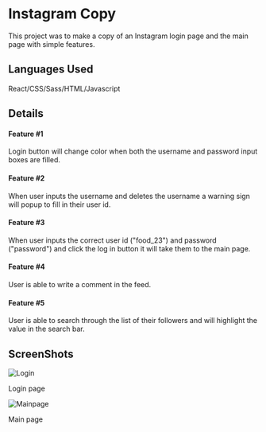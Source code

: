 # Instagram Copy

This project was to make a copy of an Instagram login page and the main page with simple features.

## Languages Used

React/CSS/Sass/HTML/Javascript

## Details

#### Feature #1

Login button will change color when both the username and password input boxes are filled.

#### Feature #2

When user inputs the username and deletes the username a warning sign will popup to fill in their user id.

#### Feature #3

When user inputs the correct user id ("food_23") and password ("password") and click the log in button it will take them to the main page.

#### Feature #4

User is able to write a comment in the feed.

#### Feature #5

User is able to search through the list of their followers and will highlight the value in the search bar.

## ScreenShots

![Login](https://cdn-images-1.medium.com/max/1200/1*QUm57UWLoHKeYemDmCzvvQ.png)

Login page

![Mainpage](https://cdn-images-1.medium.com/max/800/1*zeEZGGHRut8iv_2MYk1bPw.png)

Main page
